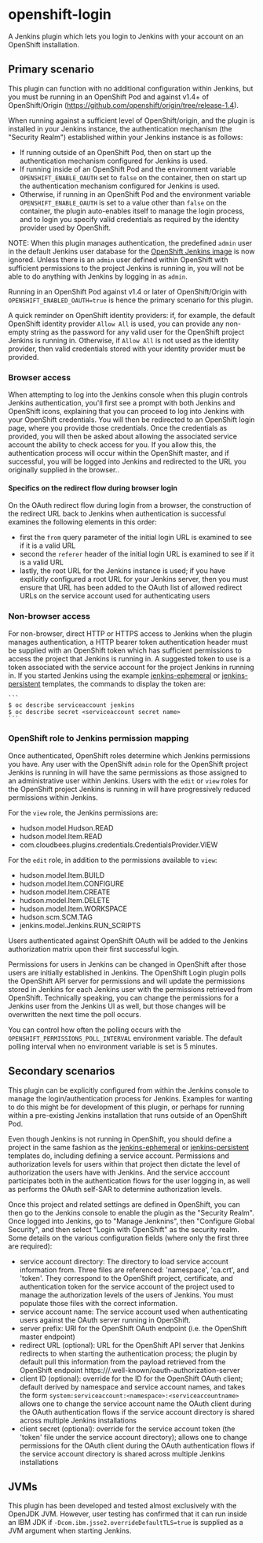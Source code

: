 # openshift-login


A Jenkins plugin which lets you login to Jenkins with your account on an OpenShift installation.


## Primary scenario

This plugin can function with no additional configuration within Jenkins, but you must be running in an OpenShift Pod and against v1.4+ of OpenShift/Origin (https://github.com/openshift/origin/tree/release-1.4).

When running against a sufficient level of OpenShift/origin, and the plugin is installed in your Jenkins instance, the authentication mechanism (the "Security Realm") established within your Jenkins instance is as follows:

* If running outside of an OpenShift Pod, then on start up the authentication mechanism configured for Jenkins is used.  
* If running inside of an OpenShift Pod and the environment variable `OPENSHIFT_ENABLE_OAUTH` set to `false` on the container, then on start up the authentication mechanism configured for Jenkins is used. 
* Otherwise, if running in an OpenShift Pod and the environment variable `OPENSHIFT_ENABLE_OAUTH` is set to a value other than `false` on the container, the plugin
auto-enables itself to manage the login process, and to login you specify valid credentials as required by the identity provider used by OpenShift.  

NOTE:  When this plugin manages authentication, the predefined `admin` user in the default Jenkins user database for the [OpenShift Jenkins image](https://github.com/openshift/jenkins) is now ignored.
Unless there is an `admin` user defined within OpenShift with sufficient permissions to the project Jenkins is running in, you will not be able to do anything with Jenkins by logging in as `admin`.

Running in an OpenShift Pod against v1.4 or later of OpenShift/Origin with `OPENSHIFT_ENABLED_OAUTH=true` is hence the primary scenario for this plugin.

A quick reminder on OpenShift identity providers: if, for example, the default OpenShift identity provider `Allow All` is used, you can provide any non-empty
string as the password for any valid user for the OpenShift project Jenkins is running in.  Otherwise, if `Allow All` is not used as the identity provider, then valid credentials stored with your identity provider must be provided.

### Browser access

When attempting to log into the Jenkins console when this plugin controls Jenkins authentication, you'll first see a prompt 
with both Jenkins and OpenShift icons, explaining that you can proceed to log into Jenkins with your OpenShift credentials.
You will then be redirected to an OpenShift login page, where you provide those credentials.  Once the credentials as provided,
you will then be asked about allowing the associated service account the ability to check access for you.  If you allow
this, the authentication process will occur within the OpenShift master, and if successful, you will be logged into Jenkins
and redirected to the URL you originally supplied in the browser..

#### Specifics on the redirect flow during browser login

On the OAuth redirect flow during login from a browser, the construction of the redirect URL back to Jenkins when
authentication is successful examines the following elements in this order:

* first the `from` query parameter of the initial login URL is examined to see if it is a valid URL
* second the `referer` header of the initial login URL is examined to see if it is a valid URL
* lastly, the root URL for the Jenkins instance is used; if you have explicitly configured a root URL for your Jenkins
server, then you must ensure that URL has been added to the OAuth list of allowed redirect URLs on the service account
used for authenticating users 

### Non-browser access

For non-browser, direct HTTP or HTTPS access to Jenkins when the plugin manages authentication, a HTTP bearer token authentication header must be supplied with an OpenShift token which has sufficient permissions to access the project that Jenkins is running in. A suggested token to use is a token associated with the service account for the project Jenkins in running in.  If you started
Jenkins using the example [jenkins-ephemeral](https://github.com/openshift/origin/blob/master/examples/jenkins/jenkins-ephemeral-template.json) or [jenkins-persistent](https://github.com/openshift/origin/blob/master/examples/jenkins/jenkins-persistent-template.json) templates, the commands to display the token are:

    ```
    $ oc describe serviceaccount jenkins
    $ oc describe secret <serviceaccount secret name>
    ``` 
    
### OpenShift role to Jenkins permission mapping    

Once authenticated, OpenShift roles determine which Jenkins permissions you have.  Any user with the OpenShift `admin` role for the OpenShift project Jenkins is running in will have the same permissions as those assigned to an administrative user within Jenkins.
Users with the `edit` or `view` roles for the OpenShift project Jenkins is running in will have progressively reduced permissions within Jenkins.

For the `view` role, the Jenkins permissions are:

* hudson.model.Hudson.READ
* hudson.model.Item.READ
* com.cloudbees.plugins.credentials.CredentialsProvider.VIEW

For the `edit` role, in addition to the permissions available to `view`:

* hudson.model.Item.BUILD
* hudson.model.Item.CONFIGURE
* hudson.model.Item.CREATE
* hudson.model.Item.DELETE
* hudson.model.Item.WORKSPACE
* hudson.scm.SCM.TAG
* jenkins.model.Jenkins.RUN_SCRIPTS

Users authenticated against OpenShift OAuth will be added to the Jenkins authorization matrix upon their first successful login.

Permissions for users in Jenkins can be changed in OpenShift after those users are initially established in Jenkins.  The OpenShift Login plugin polls the OpenShift API server for permissions and will update the permissions stored in
Jenkins for each Jenkins user with the permissions retrieved from OpenShift.  Technically speaking, you can change the permissions for a Jenkins user from the Jenkins UI as well, but those changes will be overwritten the next
time the poll occurs.

You can control how often the polling occurs with the `OPENSHIFT_PERMISSIONS_POLL_INTERVAL` environment variable.  The default polling interval when no environment variable is set is 5 minutes.


## Secondary scenarios

This plugin can be explicitly configured from within the Jenkins console to manage the login/authentication process for Jenkins.  Examples for wanting to do this might be for development of this plugin, or perhaps for running within a pre-existing
Jenkins installation that runs outside of an OpenShift Pod.

Even though Jenkins is not running in OpenShift, you should define a project in the same fashion as the [jenkins-ephemeral](https://github.com/openshift/origin/blob/master/examples/jenkins/jenkins-ephemeral-template.json) or [jenkins-persistent](https://github.com/openshift/origin/blob/master/examples/jenkins/jenkins-persistent-template.json) templates do, including defining a service account.  Permissions and authorization levels for users within that project then dictate the level of authorization the users have with Jenkins.  And the service acccount participates both in the authentication flows for the user logging in, as well as performs the OAuth self-SAR to determine authorization levels.

Once this project and related settings are defined in OpenShift, you can then go to the Jenkins console to enable the plugin as the "Security Realm".  Once logged into Jenkins, go to "Manage Jenknins", then "Configure Global Security", and then select
"Login with OpenShift" as the security realm.  Some details on the various configuration fields (where only the first three are required): 

* service account directory:  The directory to load service account information from. Three files are referenced:  'namespace', 'ca.crt', and 'token'. They correspond to the OpenShift project, certificate, and authentication token for the service account of the project used to manage the authorization levels of the users of Jenkins.  You must populate those files with the correct information.
* service account name:  The service account used when authenticating users against the OAuth server running in OpenShift.
* server prefix:  URI for the OpenShift OAuth endpoint (i.e. the OpenShift master endpoint)
* redirect URL (optional): URL for the OpenShift API server that Jenkins redirects to when starting the authentication process; the plugin by default pull this information from the payload retrieved from the OpenShift endpoint https://<server prefix>/.well-known/oauth-authorization-server
* client ID (optional):  override for the ID for the OpenShift OAuth client; default derived by namespace and service account names, and takes the form `system:serviceaccount:<namespace>:<serviceaccountname>` allows one to change the service account name the OAuth client during the OAuth authentication flows if the service account 
directory is shared across multiple Jenkins installations
* client secret (optional):  override for the service account token (the 'token' file under the service account directory); allows one to change permissions for the OAuth client during the OAuth authentication flows if the service account 
directory is shared across multiple Jenkins installations


## JVMs

This plugin has been developed and tested almost exclusively with the OpenJDK JVM.  However, user testing has confirmed that it can run inside an IBM JDK if `-Dcom.ibm.jsse2.overrideDefaultTLS=true` is supplied as a JVM argument when starting Jenkins.
